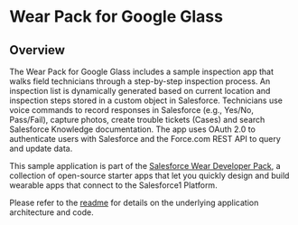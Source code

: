 Wear Pack for Google Glass
===================



Overview
--------

The Wear Pack for Google Glass includes a sample inspection app that walks field technicians through a step-by-step inspection process. An inspection list is dynamically generated based on current location and inspection steps stored in a custom object in Salesforce. Technicians use voice commands to record responses in Salesforce (e.g., Yes/No, Pass/Fail), capture photos, create trouble tickets (Cases) and search Salesforce Knowledge documentation. The app uses OAuth 2.0 to authenticate users with Salesforce and the Force.com REST API to query and update data.


This sample application is part of the <a href="http://developer.salesforce.com/wear" target="_blank">Salesforce Wear Developer Pack</a>, a collection of open-source starter apps that let you quickly design and build wearable apps that connect to the Salesforce1 Platform. 


Please refer to the <a href="https://github.com/developerforce/WearablePack-GoogleGlass/blob/master/samples/InspectionApp/README.md" target="_blank">readme</a> for details on the underlying application architecture and code.
